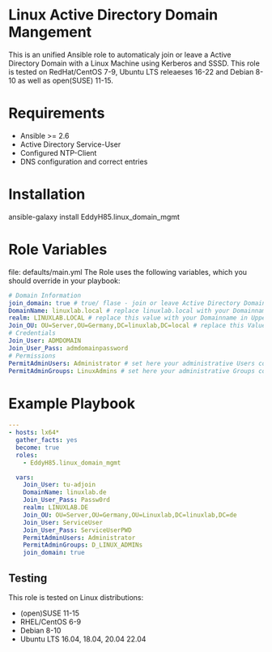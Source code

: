 <h1>Linux Active Directory Domain Mangement</h1>
This is an unified Ansible role to automaticaly join or leave a Active Directory Domain with a Linux Machine using Kerberos and SSSD.
This role is tested on RedHat/CentOS 7-9, Ubuntu LTS releaeses 16-22 and Debian 8-10 as well as open(SUSE) 11-15.

# Requirements

- Ansible >= 2.6
- Active Directory Service-User
- Configured NTP-Client
- DNS configuration and correct entries


# Installation

ansible-galaxy install EddyH85.linux_domain_mgmt


# Role Variables

file: defaults/main.yml
The Role uses the following variables, which you should override in your playbook:

```yaml
# Domain Information
join_domain: true # true/ flase - join or leave Active Directory Domain
DomainName: linuxlab.local # replace linuxlab.local with your Domainname
realm: LINUXLAB.LOCAL # replace this value with your Domainname in Uppercase
Join_OU: OU=Server,OU=Germany,DC=linuxlab,DC=local # replace this Value with your LDAP path
# Credentials
Join_User: ADMDOMAIN
Join_User_Pass: admdomainpassword
# Permissions
PermitAdminUsers: Administrator # set here your administrative Users comma separates
PermitAdminGroups: LinuxAdmins # set here your administrative Groups comma separates
```


 # Example Playbook
```yaml
---
- hosts: lx64*
  gather_facts: yes
  become: true
  roles:
    - EddyH85.linux_domain_mgmt

  vars:
    Join_User: tu-adjoin
    DomainName: linuxlab.de
    Join_User_Pass: Passw0rd
    realm: LINUXLAB.DE
    Join_OU: OU=Server,OU=Germany,OU=Linuxlab,DC=linuxlab,DC=de
    Join_User: ServiceUser
    Join_User_Pass: ServiceUserPWD
    PermitAdminUsers: Administrator
    PermitAdminGroups: D_LINUX_ADMINs
    join_domain: true
```


## Testing
This role is tested on Linux distributions:

- (open)SUSE 11-15
- RHEL/CentOS 6-9
- Debian 8-10
- Ubuntu LTS 16.04, 18.04, 20.04 22.04
